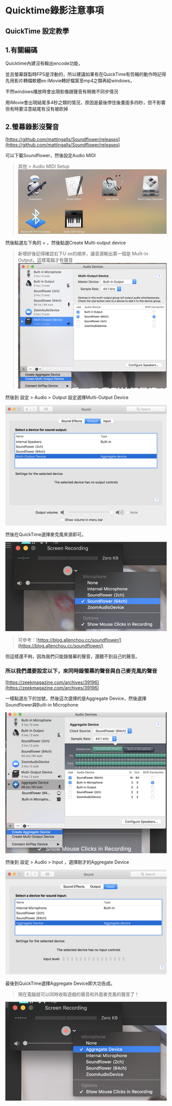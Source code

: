 # Quicktime錄影注意事項

## QuickTime 設定教學

## 1.有關編碼

Quicktime內建沒有輸出encode功能，

並且螢幕錄製時FPS是浮動的，所以建議如果有在QuickTime有剪輯的動作時記得先用影片轉檔軟體ex:iMovie轉好檔案至mp4之類再給windows，

不然windows播放時會出現影像跟聲音有稍微不同步情況

用iMovie會出現結尾多4秒之類的情況，原因是最後停住後畫面多四秒，但不影響  
但有時要注意結尾有沒有被砍掉

## 2.螢幕錄影沒聲音

[https://github.com/mattingalls/Soundflower/releases](https://github.com/mattingalls/Soundflower/releases)

可以下載Soundflower，然後設定Audio MIDI

> 其他 &gt; Audio MIDI Setup![](.gitbook/assets/screen-shot-2018-08-12-at-2.11.27-pm.png)

然後點選左下角的 + ，然後點選Create Multi-output device

> 新增好後記得確認右下U se的順序，讓音源輸出第一個是 Muilt-in Output，這樣電腦才有聲音![](.gitbook/assets/screen-shot-2018-08-12-at-2.08.26-pm.png)

然後到 設定 &gt; Audio &gt; Output 設定選擇Multi-Output Device

![](.gitbook/assets/screen-shot-2018-08-12-at-2.16.36-pm.png)

然後在QuickTime選擇麥克風來源即可。

![](.gitbook/assets/screen-shot-2018-08-12-at-2.09.05-pm-12.png)

> 可參考：[https://blog.allenchou.cc/soundflower/](https://blog.allenchou.cc/soundflower/)

但這樣還不夠，因為我們只能錄螢幕的聲音，還聽不到自己的聲音。

### 所以我們還要設定以下，來同時錄螢幕的聲音與自己麥克風的聲音

[https://zeekmagazine.com/archives/39196](https://zeekmagazine.com/archives/39196)

一樣點選左下的加號，然後這次選擇的是Aggregate Device，然後選擇Soundflower與Built-in Microphone

![](.gitbook/assets/screen-shot-2018-08-12-at-2.37.55-pm.png)

然後到 設定 &gt; Audio &gt; Input ，選擇剛才的Aggregate Device

![](.gitbook/assets/screen-shot-2018-08-12-at-2.41.14-pm.png)

最後到QuickTime選擇Aggregate Device即大功告成。

> 現在電腦就可以同時收取遊戲的聲音和外面麥克風的聲音了！

![](.gitbook/assets/screen-shot-2018-08-12-at-2.36.20-pm.png)

